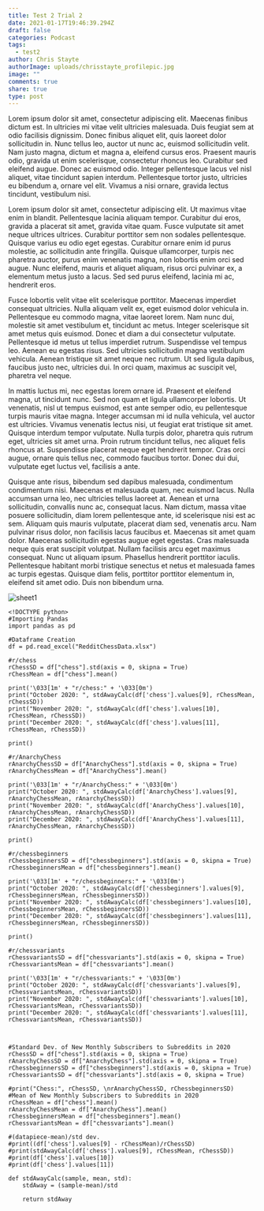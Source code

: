 ```yaml
---
title: Test 2 Trial 2
date: 2021-01-17T19:46:39.294Z
draft: false
categories: Podcast
tags:
  - test2
author: Chris Stayte
authorImage: uploads/chrisstayte_profilepic.jpg
image: ""
comments: true
share: true
type: post
---
```

Lorem ipsum dolor sit amet, consectetur adipiscing elit. Maecenas finibus dictum est. In ultricies mi vitae velit ultricies malesuada. Duis feugiat sem at odio facilisis dignissim. Donec finibus aliquet elit, quis laoreet dolor sollicitudin in. Nunc tellus leo, auctor ut nunc ac, euismod sollicitudin velit. Nam justo magna, dictum et magna a, eleifend cursus eros. Praesent mauris odio, gravida ut enim scelerisque, consectetur rhoncus leo. Curabitur sed eleifend augue. Donec ac euismod odio. Integer pellentesque lacus vel nisl aliquet, vitae tincidunt sapien interdum. Pellentesque tortor justo, ultricies eu bibendum a, ornare vel elit. Vivamus a nisi ornare, gravida lectus tincidunt, vestibulum nisi.

Lorem ipsum dolor sit amet, consectetur adipiscing elit. Ut maximus vitae enim in blandit. Pellentesque lacinia aliquam tempor. Curabitur dui eros, gravida a placerat sit amet, gravida vitae quam. Fusce vulputate sit amet neque ultrices ultrices. Curabitur porttitor sem non sodales pellentesque. Quisque varius eu odio eget egestas. Curabitur ornare enim id purus molestie, ac sollicitudin ante fringilla. Quisque ullamcorper, turpis nec pharetra auctor, purus enim venenatis magna, non lobortis enim orci sed augue. Nunc eleifend, mauris et aliquet aliquam, risus orci pulvinar ex, a elementum metus justo a lacus. Sed sed purus eleifend, lacinia mi ac, hendrerit eros.

Fusce lobortis velit vitae elit scelerisque porttitor. Maecenas imperdiet consequat ultricies. Nulla aliquam velit ex, eget euismod dolor vehicula in. Pellentesque eu commodo magna, vitae laoreet lorem. Nam nunc dui, molestie sit amet vestibulum et, tincidunt ac metus. Integer scelerisque sit amet metus quis euismod. Donec et diam a dui consectetur vulputate. Pellentesque id metus ut tellus imperdiet rutrum. Suspendisse vel tempus leo. Aenean eu egestas risus. Sed ultricies sollicitudin magna vestibulum vehicula. Aenean tristique sit amet neque nec rutrum. Ut sed ligula dapibus, faucibus justo nec, ultricies dui. In orci quam, maximus ac suscipit vel, pharetra vel neque.

In mattis luctus mi, nec egestas lorem ornare id. Praesent et eleifend magna, ut tincidunt nunc. Sed non quam et ligula ullamcorper lobortis. Ut venenatis, nisl ut tempus euismod, est ante semper odio, eu pellentesque turpis mauris vitae magna. Integer accumsan mi id nulla vehicula, vel auctor est ultricies. Vivamus venenatis lectus nisi, ut feugiat erat tristique sit amet. Quisque interdum tempor vulputate. Nulla turpis dolor, pharetra quis rutrum eget, ultricies sit amet urna. Proin rutrum tincidunt tellus, nec aliquet felis rhoncus at. Suspendisse placerat neque eget hendrerit tempor. Cras orci augue, ornare quis tellus nec, commodo faucibus tortor. Donec dui dui, vulputate eget luctus vel, facilisis a ante.

Quisque ante risus, bibendum sed dapibus malesuada, condimentum condimentum nisi. Maecenas et malesuada quam, nec euismod lacus. Nulla accumsan urna leo, nec ultricies tellus laoreet at. Aenean et urna sollicitudin, convallis nunc ac, consequat lacus. Nam dictum, massa vitae posuere sollicitudin, diam lorem pellentesque ante, id scelerisque nisi est ac sem. Aliquam quis mauris vulputate, placerat diam sed, venenatis arcu. Nam pulvinar risus dolor, non facilisis lacus faucibus et. Maecenas sit amet quam dolor. Maecenas sollicitudin egestas augue eget egestas. Cras malesuada neque quis erat suscipit volutpat. Nullam facilisis arcu eget maximus consequat. Nunc ut aliquam ipsum. Phasellus hendrerit porttitor iaculis. Pellentesque habitant morbi tristique senectus et netus et malesuada fames ac turpis egestas. Quisque diam felis, porttitor porttitor elementum in, eleifend sit amet odio. Duis non bibendum urna.

![sheet1](images/sheet-1.png)



```
<!DOCTYPE python>
#Importing Pandas
import pandas as pd

#Dataframe Creation
df = pd.read_excel("RedditChessData.xlsx")

#r/chess
rChessSD = df["chess"].std(axis = 0, skipna = True)
rChessMean = df["chess"].mean()

print('\033[1m' + "r/chess:" + '\033[0m')
print("October 2020: ", stdAwayCalc(df['chess'].values[9], rChessMean, rChessSD))
print("November 2020: ", stdAwayCalc(df['chess'].values[10], rChessMean, rChessSD))
print("December 2020: ", stdAwayCalc(df['chess'].values[11], rChessMean, rChessSD))

print()

#r/AnarchyChess
rAnarchyChessSD = df["AnarchyChess"].std(axis = 0, skipna = True)
rAnarchyChessMean = df["AnarchyChess"].mean()

print('\033[1m' + "r/AnarchyChess:" + '\033[0m')
print("October 2020: ", stdAwayCalc(df['AnarchyChess'].values[9], rAnarchyChessMean, rAnarchyChessSD))
print("November 2020: ", stdAwayCalc(df['AnarchyChess'].values[10], rAnarchyChessMean, rAnarchyChessSD))
print("December 2020: ", stdAwayCalc(df['AnarchyChess'].values[11], rAnarchyChessMean, rAnarchyChessSD))

print()

#r/chessbeginners
rChessbeginnersSD = df["chessbeginners"].std(axis = 0, skipna = True)
rChessbeginnersMean = df["chessbeginners"].mean()

print('\033[1m' + "r/chessbeginners:" + '\033[0m')
print("October 2020: ", stdAwayCalc(df['chessbeginners'].values[9], rChessbeginnersMean, rChessbeginnersSD))
print("November 2020: ", stdAwayCalc(df['chessbeginners'].values[10], rChessbeginnersMean, rChessbeginnersSD))
print("December 2020: ", stdAwayCalc(df['chessbeginners'].values[11], rChessbeginnersMean, rChessbeginnersSD))

print()

#r/chessvariants 
rChessvariantsSD = df["chessvariants"].std(axis = 0, skipna = True)
rChessvariantsMean = df["chessvariants"].mean()

print('\033[1m' + "r/chessvariants:" + '\033[0m')
print("October 2020: ", stdAwayCalc(df['chessvariants'].values[9], rChessvariantsMean, rChessvariantsSD))
print("November 2020: ", stdAwayCalc(df['chessvariants'].values[10], rChessvariantsMean, rChessvariantsSD))
print("December 2020: ", stdAwayCalc(df['chessvariants'].values[11], rChessvariantsMean, rChessvariantsSD))



#Standard Dev. of New Monthly Subscribers to Subreddits in 2020
rChessSD = df["chess"].std(axis = 0, skipna = True)
rAnarchyChessSD = df["AnarchyChess"].std(axis = 0, skipna = True)
rChessbeginnersSD = df["chessbeginners"].std(axis = 0, skipna = True)
rChessvariantsSD = df["chessvariants"].std(axis = 0, skipna = True)

#print("Chess:", rChessSD, \nrAnarchyChessSD, rChessbeginnersSD)
#Mean of New Monthly Subscribers to Subreddits in 2020
rChessMean = df["chess"].mean() 
rAnarchyChessMean = df["AnarchyChess"].mean()
rChessbeginnersMean = df["chessbeginners"].mean()
rChessvariantsMean = df["chessvariants"].mean()

#(datapiece-mean)/std dev.
#print((df['chess'].values[9] - rChessMean)/rChessSD)
#print(stdAwayCalc(df['chess'].values[9], rChessMean, rChessSD))
#print(df['chess'].values[10])
#print(df['chess'].values[11])

def stdAwayCalc(sample, mean, std):
    stdAway = (sample-mean)/std
    
    return stdAway
```